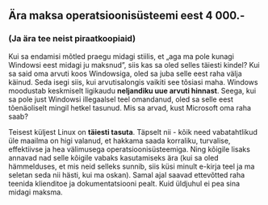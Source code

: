 



<h2>&Auml;ra maksa operatsioonis&uuml;steemi eest 4 000.-</h2>

<h3>(Ja &auml;ra tee neist piraatkoopiaid)</h3>

Kui sa endamisi m&otilde;tled praegu midagi stiilis, et &#8222;aga ma pole kunagi Windowsi eest
midagi ju maksnud&#8221;, siis kas sa oled selles t&auml;iesti kindel? Kui sa said oma arvuti koos
Windowsiga, oled sa juba selle eest raha v&auml;lja k&auml;inud. Seda isegi siis, kui
arvutisalongis vaikiti see t&otilde;siasi maha. Windows moodustab keskmiselt ligikaudu
<b>neljandiku uue arvuti hinnast</b>. Seega, kui sa pole just Windowsi illegaalsel teel omandanud,
oled sa selle eest t&otilde;en&auml;oliselt mingil hetkel tasunud. Mis sa arvad, kust Microsoft
oma raha saab?

Teisest k&uuml;ljest Linux on <b>t&auml;iesti tasuta</b>. T&auml;pselt nii - k&otilde;ik
need vabatahtlikud &uuml;le maailma on higi valanud, et hakkama saada korraliku, turvalise,
effektiivse ja hea v&auml;limusega operatsioonis&uuml;steemiga. Ning k&otilde;igile lisaks annavad
nad selle k&otilde;igile vabaks kasutamiseks &auml;ra (kui sa oled h&auml;mmelduses, et mis neid
selleks sunnib, siis k&uuml;si minult e-kirja teel ja ma seletan seda nii h&auml;sti, kui
ma oskan). Samal ajal saavad ettev&otilde;tted raha teenida klienditoe ja dokumentatsiooni pealt.
Kuid &uuml;ldjuhul ei pea sina midagi maksma.




